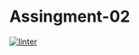 # Assingment-02
[![linter](https://github.com/Matthew-Loiselle/Assingment-02/workflows/linter/badge.svg)](https://github.com/marketplace/actions/super-linter)
